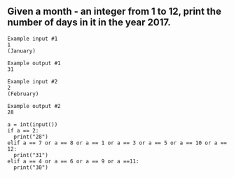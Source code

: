 ## Given a month - an integer from 1 to 12, print the number of days in it in the year 2017.

```
Example input #1
1
(January)

Example output #1
31

```

```
Example input #2
2
(February)

Example output #2
28

```

```
a = int(input())
if a == 2:
  print("28")
elif a == 7 or a == 8 or a == 1 or a == 3 or a == 5 or a == 10 or a == 12:
  print("31")
elif a == 4 or a == 6 or a == 9 or a ==11:
  print("30")
```
